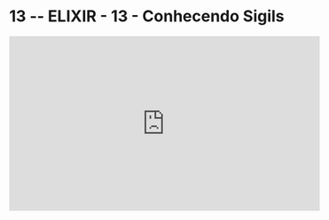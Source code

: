 # 13 -- ELIXIR - 13 - Conhecendo Sigils

<iframe 
        width="560" 
        height="315" 
        src="https://www.youtube.com/embed/ffIfkeTBoN0" 
        title="YouTube video player" 
        frameborder="0" 
        allow="accelerometer; autoplay; clipboard-write; encrypted-media; gyroscope; picture-in-picture" 
        allowfullscreen
        >
</iframe>

